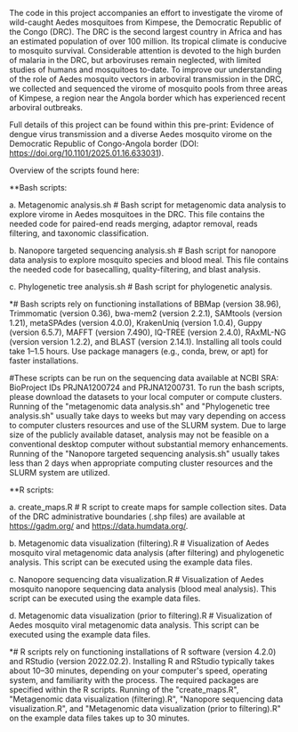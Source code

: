 The code in this project accompanies an effort to investigate the virome of wild-caught Aedes mosquitoes from Kimpese, the Democratic Republic of the Congo (DRC). The DRC is the second largest country in Africa and has an estimated population of over 100 million. Its tropical climate is conducive to mosquito survival. Considerable attention is devoted to the high burden of malaria in the DRC, but arboviruses remain neglected, with limited studies of humans and mosquitoes to-date. To improve our understanding of the role of Aedes mosquito vectors in arboviral transmission in the DRC, we collected and sequenced the virome of mosquito pools from three areas of Kimpese, a region near the Angola border which has experienced recent arboviral outbreaks.

Full details of this project can be found within this pre-print: Evidence of dengue virus transmission and a diverse Aedes mosquito virome on the Democratic Republic of Congo-Angola border (DOI: https://doi.org/10.1101/2025.01.16.633031).


Overview of the scripts found here:


**Bash scripts:

a. Metagenomic analysis.sh # Bash script for metagenomic data analysis to explore virome in Aedes mosquitoes in the DRC. This file contains the needed code for paired-end reads merging, adaptor removal, reads filtering, and taxonomic classification.

b. Nanopore targeted sequencing analysis.sh # Bash script for nanopore data analysis to explore mosquito species and blood meal. This file contains the needed code for basecalling, quality-filtering, and blast analysis.

c. Phylogenetic tree analysis.sh # Bash script for phylogenetic analysis.

*# Bash scripts rely on functioning installations of BBMap (version 38.96), Trimmomatic (version 0.36), bwa-mem2 (version 2.2.1), SAMtools (version 1.21), metaSPAdes (version 4.0.0), KrakenUniq (version 1.0.4), Guppy (version 6.5.7), MAFFT (version 7.490), IQ-TREE (version 2.4.0), RAxML-NG (version version 1.2.2), and BLAST (version 2.14.1). Installing all tools could take 1–1.5 hours. Use package managers (e.g., conda, brew, or apt) for faster installations.

#These scripts can be run on the sequencing data available at NCBI SRA: BioProject IDs PRJNA1200724 and PRJNA1200731. To run the bash scripts, please download the datasets to your local computer or compute clusters. Running of the "metagenomic data analysis.sh" and "Phylogenetic tree analysis.sh" usually take days to weeks but may vary depending on access to computer clusters resources and use of the SLURM system. Due to large size of the publicly available dataset, analysis may not be feasible on a conventional desktop computer without substantial memory enhancements. Running of the "Nanopore targeted sequencing analysis.sh" usually takes less than 2 days when appropriate computing cluster resources and the SLURM system are utilized.


**R scripts:

a. create_maps.R # R script to create maps for sample collection sites. Data of the DRC administrative boundaries (.shp files) are available at https://gadm.org/ and https://data.humdata.org/.

b. Metagenomic data visualization (filtering).R # Visualization of Aedes mosquito viral metagenomic data analysis (after filtering) and phylogenetic analysis. This script can be executed using the example data files.

c. Nanopore sequencing data visualization.R # Visualization of Aedes mosquito nanopore sequencing data analysis (blood meal analysis). This script can be executed using the example data files.

d. Metagenomic data visualization (prior to filtering).R # Visualization of Aedes mosquito viral metagenomic data analysis. This script can be executed using the example data files.

*# R scripts rely on functioning installations of R software (version 4.2.0) and RStudio (version 2022.02.2). Installing R and RStudio typically takes about 10–30 minutes, depending on your computer's speed, operating system, and familiarity with the process. The required packages are specified within the R scripts. Running of the "create_maps.R", "Metagenomic data visualization (filtering).R", "Nanopore sequencing data visualization.R", and "Metagenomic data visualization (prior to filtering).R" on the example data files takes up to 30 minutes.

